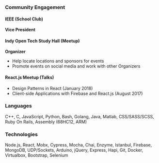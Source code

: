<div class="sidebar col-xs-4">

### Community Engagement

#### IEEE (School Club)
**Vice President**


#### Indy Open Tech Study Hall (Meetup)
**Organizer**

* Help locate locations and sponsors for events
* Promote events on social media and work with other Organizers

#### React.js Meetup (Talks)

* Design Patterns in React (January 2018) 
* Client-side Applications with Firebase and React.js (August 2017)

### Languages

C++, C, JavaScript, Python, Bash, Golang, Java, Matlab, CSS/SASS/SCSS, Ruby On Rails, Assembly (68HC12, ARM)

### Technologies

Node.js, React, Mobx, Cypress, Mocha, Chai, Enzyme, Istanbul, Firebase, MongoDB, UDP/Sockets, Arduino, jQuery, Express, Hapi, Git, Docker, Virtualbox, Bootstrap, Selenium

</div>
</div>
</div>
